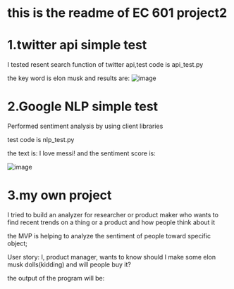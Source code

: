 # this is the readme of EC 601 project2
# 1.twitter api simple test

I tested resent search function of twitter api,test code is api_test.py

the key word is elon musk and results are:
![image](https://github.com/JimmySong95/EC601/blob/main/elon_result.png)
# 2.Google NLP simple test
Performed sentiment analysis by using client libraries

test code is nlp_test.py 

the text is: I love messi! and the sentiment score is:

![image](https://github.com/JimmySong95/EC601/blob/main/nlp_result.png)

# 3.my own project

I tried to build an analyzer for researcher or product maker who wants to find recent trends on a thing or a product and how people think about it

the MVP is helping to analyze the sentiment of people toward specific object;

User story: I, product manager, wants to know should I make some elon musk dolls(kidding) and will people buy it?

the output of the program will be:

